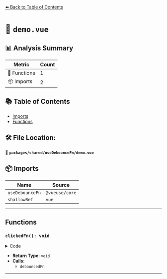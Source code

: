 [⬅️ Back to Table of Contents](../../../index.md)

# 📄 `demo.vue`

## 📊 Analysis Summary

| Metric | Count |
|--------|-------|
| 🔧 Functions | 1 |
| 📦 Imports | 2 |

## 📚 Table of Contents

- [Imports](#imports)
- [Functions](#functions)

## 🛠️ File Location:
📂 **`packages/shared/useDebounceFn/demo.vue`**

## 📦 Imports

| Name | Source |
|------|--------|
| `useDebounceFn` | `@vueuse/core` |
| `shallowRef` | `vue` |


---

## Functions

### `clickedFn(): void`

<details><summary>Code</summary>

```ts
function clickedFn() {
  clicked.value += 1
  debouncedFn()
}
```
</details>

- **Return Type**: `void`
- **Calls**:
  - `debouncedFn`

---